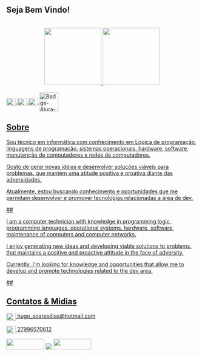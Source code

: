 ## Seja Bem Vindo!

<br>
<div align="center">
  <a href="https://github.com/hugodias2">
  <img height="150em" src="https://github-readme-stats.vercel.app/api?username=hugodias2&show_icons=true&theme=dark&include_all_commits=true&count_private=true"/>
  <img height="150em" src="https://github-readme-stats.vercel.app/api/top-langs/?username=hugodias2&layout=compact&langs_count=7&theme=dark"/>
</div>
    
<div style="display: inline_block"><br>
  <img align="center" alt="Geo-Java" height="20" width="25" src="https://cdn.jsdelivr.net/gh/devicons/devicon/icons/java/java-original.svg">
  <img align="center" alt="Geo-Linux" height="20" width="25" src="https://cdn.jsdelivr.net/gh/devicons/devicon/icons/linux/linux-original.svg">
  <img align="center" alt="Geo-Git" height="20" width="25" src="https://cdn.jsdelivr.net/gh/devicons/devicon/icons/git/git-original.svg">
  <img align="center" alt="Badge-Alura-JS" height="50" width="50" src="https://d335luupugsy2.cloudfront.net/cms%2Ffiles%2F10224%2F1659460843Badge_JS_Alura_ChallengeOracleONE_2000x2000_V3.png?utm_campaign=alura_latam_-_challenge_email_projeto_2_br&utm_medium=email&utm_source=RD+Station">

</div>

## Sobre 
<div>
Sou técnico em informática com conhecimento em Lógica de programação, linguagens de programação. sistemas operacionais. hardware, software, manutenção de computadores e redes de computadores. 

Gosto de gerar novas ideias e desenvolver soluções viáveis para problemas. que mantém uma atitude positiva e proativa diante das adversidades.

Atualmente, estou buscando conhecimento e oportunidades que me permitam desenvolver e promover tecnologias relacionadas a área de dev.
</div>
    
<div>
 ##
<p>  
I am a computer technician with knowledge in programming logic, programming languages. operational systems. hardware, software, maintenance of computers and computer networks.

I enjoy generating new ideas and developing viable solutions to problems. that maintains a positive and proactive attitude in the face of adversity.

Currently, I'm looking for knowledge and opportunities that allow me to develop and promote technologies related to the dev area.
</div>
## 

## Contatos & Midias
  <div>
  <img align="center" alt="Geo-Git" height="20" width="25" src="https://filestore.community.support.microsoft.com/api/images/575a383e-3915-453f-bc26-bfa078af6f52?upload=true"> <i class="fa fa-envelope"></i>   hugo_soaresdias@hotmail.com
  
   <img align="center" alt="Geo-Git" height="20" width="25" src="https://cdn-icons-png.flaticon.com/512/124/124034.png"> <i class="fa fa-envelope"></i><i class="fa fa-phone" aria-hidden="true"></i> 27996570612
  </div>
  
<div>  
   <a href = "https://www.facebook.com/HugoHSD"><img height="28" width="100" src="https://encrypted-tbn0.gstatic.com/images?q=tbn:ANd9GcQa_fgSao1QTHWhinnbmB8WWwC3wy2brMiCXmpadjjjdw&s" target="_blank"></a>
     <a href="https://www.linkedin.com/in/hugosoaresdias/" target="_blank"><img src="https://img.shields.io/badge/-LinkedIn-%230077B5?style=for-the-badge&logo=linkedin&logoColor=dark" target="_blank"></a> 
     <a href = "https://www.instagram.com/hugo_soaresdias/"><img height="28" width="100" src="https://thumbs.dreamstime.com/b/logotipo-do-%C3%ADcone-de-instagram-quadrado-no-fundo-branco-ilustra%C3%A7%C3%A3o-edit%C3%A1vel-vetor-141049465.jpg" target="_blank"></a>
  </div>
  
##
